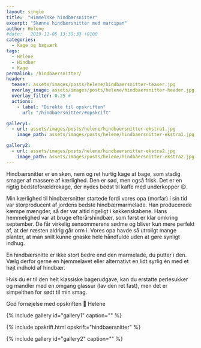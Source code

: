 ```yaml
---
layout: single
title:  "Himmelske hindbærsnitter"
excerpt: "Skønne hindbærsnitter med marcipan"
author: Helene
#date:   2019-11-05 13:39:33 +0100
categories:  
  - Kage og bagværk
tags: 
  - Helene
  - Hindbær
  - Kage
permalink: /hindbaersnitter/
header:
  teaser: assets/images/posts/helene/hindbaersnitter-teaser.jpg
  overlay_image: assets/images/posts/helene/hindbaersnitter-header.jpg
  overlay_filter: 0.25 # 
  actions:
    - label: "Direkte til opskriften"
      url: "/hindbaersnitter/#opskrift"

gallery1:
  - url: assets/images/posts/helene/hindbaersnitter-ekstra1.jpg
    image_path: assets/images/posts/helene/hindbaersnitter-ekstra1.jpg

gallery2:
  - url: assets/images/posts/helene/hindbaersnitter-ekstra2.jpg
    image_path: assets/images/posts/helene/hindbaersnitter-ekstra2.jpg
---
```


Hindbærsnitter er en skøn, nem og ret hurtig kage at bage, som stadig smager af massere af kærlighed. Den er sød, men også frisk.
Det er en rigtig bedsteforældrekage, der nydes bedst til kaffe med underkopper :wink:.

Min kærlighed til hindbærsnitter startede fordi vores opa (morfar) i sin tid var storproducent af jordens bedste hindbærmarmelade. Han producerede kæmpe mængder, så der var altid rigeligt i køkkenskabene. Hans hemmelighed var at bruge efterårshindbær, som først er klar omkring september. De får virkelig sensommerens sødme og bliver kun mere perfekt af, at der næsten aldrig går orm i. Vores opa havde så utroligt mange planter, at man snilt kunne gnaske hele håndfulde uden at gøre synligt indhug.

En hindbærsnitte er ikke stort bedre end den marmelade, du putter i den. Vælg derfor gerne en hjemmelavet eller alternativt en lidt syrlig én med et højt indhold af hindbær.

Hvis du er til den helt klassiske bagerudgave, kan du erstatte perlesukker og mandler med en omgang glassur (lav den ret fast), men det er simpelthen for sødt til min smag.

God fornøjelse med opskriften :blossom:
Helene

{% include gallery id="gallery1"  caption="" %}

{% include opskrift.html opskrift="hindbaersnitter" %}

{% include gallery id="gallery2"  caption="" %}